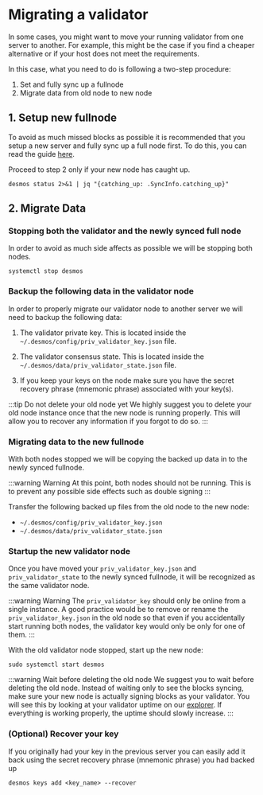 # Migrating a validator
In some cases, you might want to move your running validator from one server to another. For example, this might be the case if you find a cheaper alternative or if your host does not meet the requirements.

In this case, what you need to do is following a two-step procedure:

<!-- 1. Stop the current running validator and backup the data.
2. Setup the new server and transfer the backed up files to it.
3. Start the new node. -->

1. Set and fully sync up a fullnode
2. Migrate data from old node to new node

## 1. Setup new fullnode
To avoid as much missed blocks as possible it is recommended that you setup a new server and fully sync up a full node first. To do this,
you can read the guide [here](../fullnode/setup.md).

Proceed to step 2 only if your new node has caught up.

```
desmos status 2>&1 | jq "{catching_up: .SyncInfo.catching_up}"
```

## 2. Migrate Data
### Stopping both the validator and the newly synced full node
In order to avoid as much side affects as possible we will be stopping both nodes.

```
systemctl stop desmos
```

### Backup the following data in the validator node

In order to properly migrate our validator node to another server we will need to backup the following data:

1. The validator private key.
   This is located inside the `~/.desmos/config/priv_validator_key.json` file.

2. The validator consensus state.
   This is located inside the `~/.desmos/data/priv_validator_state.json` file.
3. If you keep your keys on the node make sure you have the secret recovery phrase (mnemonic phrase) associated with your key(s).

<!-- :::warning Do not move them in to the new fullnode just yet
Back them up somewhere save but don't
::: -->


<!-- In order to properly transfer your validator to another server, you first have to stop the running node. To do this, you can execute the following command:

```
systemctl stop desmos
``` -->

<!-- Once you have done so, you need to back up the following data: -->


:::tip Do not delete your old node yet
We highly suggest you to delete your old node instance once that the new node is running properly. This will allow you to recover any information if you forgot to do so.
:::

### Migrating data to the new fullnode
With both nodes stopped we will be copying the backed up data in to the newly synced fullnode.

:::warning Warning
At this point, both nodes should not be running. This is to prevent any possible side effects such as double signing
:::

Transfer the following backed up files from the old node to the new node:

- `~/.desmos/config/priv_validator_key.json`
- `~/.desmos/data/priv_validator_state.json`


### Startup the new validator node
Once you have moved your `priv_validator_key.json` and `priv_validator_state` to the newly synced fullnode, it will be recognized as the same validator node.

:::warning Warning
The `priv_validator_key` should only be online from a single instance. A good practice would be to remove or rename the `priv_validator_key.json` in the old node so that even if you accidentally start running both nodes, the validator key would only be only for one of them.
:::

With the old validator node stopped, start up the new node:

```
sudo systemctl start desmos
```

:::warning Wait before deleting the old node
We suggest you to wait before deleting the old node. Instead of waiting only to see the blocks syncing, make sure your new node is actually signing blocks as your validator. You will see this by looking at your validator uptime on our [explorer](https://morpheus.desmos.network/validators). If everything is working properly, the uptime should slowly increase.
:::

### (Optional) Recover your key
If you originally had your key in the previous server you can easily add it back using the secret recovery phrase (mnemonic phrase) you had backed up

```
desmos keys add <key_name> --recover
```
